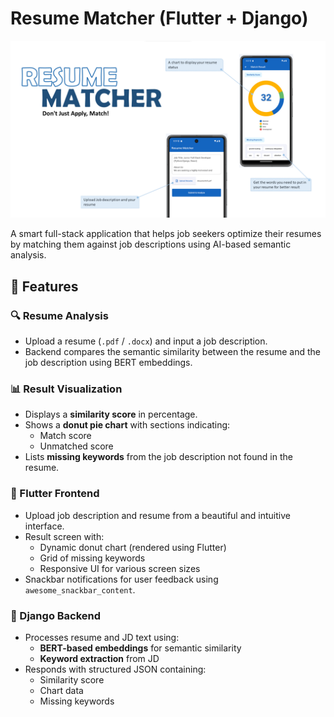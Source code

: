 # Resume Matcher (Flutter + Django)

![Preview Image](assets/screenshot.png)

A smart full-stack application that helps job seekers optimize their resumes by matching them against job descriptions using AI-based semantic analysis.

## 🚀 Features

### 🔍 Resume Analysis
- Upload a resume (`.pdf` / `.docx`) and input a job description.
- Backend compares the semantic similarity between the resume and the job description using BERT embeddings.

### 📊 Result Visualization
- Displays a **similarity score** in percentage.
- Shows a **donut pie chart** with sections indicating:
  - Match score
  - Unmatched score
- Lists **missing keywords** from the job description not found in the resume.

### 📱 Flutter Frontend
- Upload job description and resume from a beautiful and intuitive interface.
- Result screen with:
  - Dynamic donut chart (rendered using Flutter)
  - Grid of missing keywords
  - Responsive UI for various screen sizes
- Snackbar notifications for user feedback using `awesome_snackbar_content`.

### 🧠 Django Backend
- Processes resume and JD text using:
  - **BERT-based embeddings** for semantic similarity
  - **Keyword extraction** from JD
- Responds with structured JSON containing:
  - Similarity score
  - Chart data
  - Missing keywords

